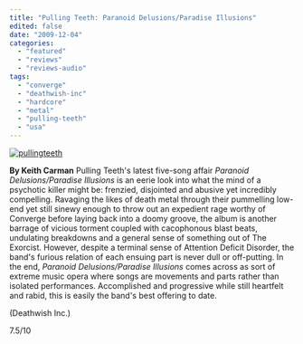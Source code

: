 ```yaml
---
title: "Pulling Teeth: Paranoid Delusions/Paradise Illusions"
edited: false
date: "2009-12-04"
categories:
  - "featured"
  - "reviews"
  - "reviews-audio"
tags:
  - "converge"
  - "deathwish-inc"
  - "hardcore"
  - "metal"
  - "pulling-teeth"
  - "usa"
---
```


[![pullingteeth](http://www.hellbound.ca/wp-content/uploads/2009/12/pullingteeth-300x300.jpg "pullingteeth")](http://www.hellbound.ca/wp-content/uploads/2009/12/pullingteeth.jpg)

**By Keith Carman** Pulling Teeth's latest five-song affair _Paranoid Delusions/Paradise Illusions_ is an eerie look into what the mind of a psychotic killer might be: frenzied, disjointed and abusive yet incredibly compelling. Ravaging the likes of death metal through their pummelling low-end yet still sinewy enough to throw out an expedient rage worthy of Converge before laying back into a doomy groove, the album is another barrage of vicious torment coupled with cacophonous blast beats, undulating breakdowns and a general sense of something out of The Exorcist. However, despite a terminal sense of Attention Deficit Disorder, the band's furious relation of each ensuing part is never dull or off-putting. In the end, _Paranoid Delusions/Paradise Illusions_ comes across as sort of extreme music opera where songs are movements and parts rather than isolated performances. Accomplished and progressive while still heartfelt and rabid, this is easily the band's best offering to date.

(Deathwish Inc.)

7.5/10
